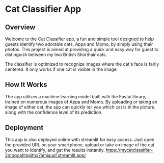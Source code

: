 # Cat Classifier App

## Overview
Welcome to the Cat Classifier app, a fun and simple tool designed to help guests identify two adorable cats, Appa and Momo, by simply using their photos. This project is aimed at providing a quick and easy way for guest to distinguish between my two British Shorthair cats. 

The classifier is optimized to recognize images where the cat's face is fairly centered. It only works if one cat is visible in the image.

## How It Works
The app utilizes a machine learning model built with the Fastai library, trained on numerous images of Appa and Momo. By uploading or taking an image of either cat, the app can quickly tell you which cat is in the picture, along with the confidence level of its prediction.

## Deployment
This app is also deployed online with streamlit for easy access. Just open the provided URL on your smartphone, upload or take an image of the cat you want to identify, and get the results instantly.
https://mycatclassifier-2mbqoahtppjtnx7amjauof.streamlit.app/
